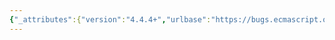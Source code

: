 ```yaml
---
{"_attributes":{"version":"4.4.4+","urlbase":"https://bugs.ecmascript.org/","maintainer":"dherman@mozilla.com"},"bug":{"bug_id":2515,"creation_ts":"2014-02-07 16:05:00 -0800","short_desc":"Resource leak for Promise.race([])","delta_ts":"2014-11-30 10:12:34 -0800","product":"Draft for 6th Edition","component":"technical issue","version":"Rev 22: January 20, 2014 Draft","rep_platform":"All","op_sys":"All","bug_status":"RESOLVED","resolution":"INVALID","priority":"Normal","bug_severity":"enhancement","everconfirmed":false,"reporter":{"uid":"ecmascript","name":"C. Scott Ananian"},"assigned_to":{"uid":"allen","name":"Allen Wirfs-Brock"},"cc":["d","ljharb"],"long_desc":[{"commentid":7214,"comment_count":0,"who":{"uid":"ecmascript","name":"C. Scott Ananian"},"bug_when":"2014-02-07 16:05:57 -0800","thetext":"It seems rather suboptimal to have Promise.race() hang forever when given an iterable with no items (likely leaking the returns promise and any promises chained to that, since they will always be 'pending').\n\nIf given an iterable with no items, it would be better to reject with a TypeError (as Array.prototype.reduce does in a similar situation).  You might also resolve with 'undefined', I suppose.  Either way the promise is resolved and the chained promises can be resolved and then disposed.\n\n(If Promise.race() continues to take only an immediate array, not a promise for an array (see issue 2514), then the TypeError could be thrown synchronously.  I think it would be more consistent to allow Promise.race() to accept a promise and to always throw the TypeError asynchronously.)"},{"commentid":7218,"comment_count":1,"who":{"uid":"d","name":"Domenic Denicola"},"bug_when":"2014-02-08 12:10:30 -0800","thetext":"This is intentional and has been discussed before.\n\nhttps://github.com/domenic/promises-unwrapping/issues/75"},{"commentid":7220,"comment_count":2,"who":{"uid":"ecmascript","name":"C. Scott Ananian"},"bug_when":"2014-02-08 13:12:42 -0800","thetext":"I've added my two cents over in https://github.com/domenic/promises-unwrapping/issues/75 but to briefly recap here:\n\nI strongly disagree with writing a resource leak into the spec.  I think Promise.race() should throw TypeError.  But if you want to make it hang forever for reasons of \"algebraic consistency\" then I think the spec needs to be updated to allow promises chained after a Promise.race([]) to be disposed.\n\nI think the simplest way of doing that is to add a new 'forever-pending' value for [[PromiseStatus]].  We can then observe this status and avoid creating references to uncallable handlers in the implementation of Promise.prototype.then.  A rough draft of how this might be done:\n\n25.4.4.4 Promise.race:\nadd between steps 5 and 6, \"let seen be false\"\nstep 6c of Promise.race, \"if next is false, then: (1) if seen is false, return NewForeverPendingPromise(C). (2) return promiseCapability.[[Promise]].\"\nadd step 6j, \"set seen to true\"\n\n25.4.5.3 Promise.prototype.then ( onFulfilled , onRejected )\nadd between steps 19 and 20, \"Else if the value of promise's [[PromiseStatus]] internal slot is \"forever-pending\", return NewForeverPendingPromise(C)\"\n\n25.4.6 Properties of Promise Instances\nadd \"forever-pending\" to list of acceptable values of [[PromiseStatus]]\nadd \"or not 'forever-pending'\" to the end of the description of [[PromiseResult]]\n\nAdd new helper, \"NewForeverPendingPromise(C)\" with the following definition:\n1. Let promiseCapability be NewPromiseCapability(C).\n2. ReturnIfAbrupt(promiseCapability).\n3. Let promise be promiceCapability.[[Promise]]\n3. If promise does not have a [[PromiseStatus]] internal slot, or its value is not undefined, then throw a TypeError exception.\n4. Set promise's [[PromiseStatus]] internal slot to \"forever-pending\".\n5. Return promise."},{"commentid":7221,"comment_count":3,"who":{"uid":"ecmascript","name":"C. Scott Ananian"},"bug_when":"2014-02-08 13:14:53 -0800","thetext":"Reopening and retitling bug to describe how to avoid the resource leak if the infinite hang is actually desired."},{"commentid":7223,"comment_count":4,"who":{"uid":"ecmascript","name":"C. Scott Ananian"},"bug_when":"2014-02-08 14:02:22 -0800","thetext":"The algorithm in comment 2 is not quite right.  For example:\n\nclass TimeoutPromise extends Promise {\n    constructor(resolver) {\n      super((resolve, reject) => {\n        setTimeout(() => reject(new TimeoutError()), TIMEOUT);\n        return resolver(resolve, reject);\n      });\n    }\n}\nTimeoutPromise.race([]); // this should actually reject\n\nThe easiest solution is to only return a new NewForeverPendingPromise if C is %Promise%.\n\nBut a better solution is to probably use weak references carefully such that the only strong references to a promise P are held by its resolve and reject functions.  For example, all references in a PromiseCapability (held by PromiseReaction, etc) would be weak.  If done carefully, a \"forever pending\" promise would magically become gc'able when it is no longer possible to resolve or reject it, as in Promise.race([]), and disposing that promise would then eliminate the references to the resolution functions of other promises chained with `then`.  That is, the goal would be that after:\n\nvar p = Promise.race([]).then(function(){...}).then(function(){...});\n\nonly 1 promise (and none of the anonymous onFulfill functions) should be live."},{"commentid":7224,"comment_count":5,"who":{"uid":"ecmascript","name":"C. Scott Ananian"},"bug_when":"2014-02-08 14:44:13 -0800","thetext":"Hm.  I think I'm about to eat my words.\n\nI drew a little diagram of where all the strong references are, and I think\n\nvar p = Promise.race([]).then(function(){...}).then(function(){...});\n\nalready works as I wanted, according to the spec.  The two cases are:\n\nvar p = new Promise(function(f, r) { ... }); // case 1\n\nIn case 1, f and r hold the only references to p, exactly how we'd like.\n\nvar p2 = p1.then(f, r); // case 2\n\nIn case 2 we create a number of objects:\n1) pc, a PromiseCapability for p2\n2) pr1, a rejection PromiseReaction, which holds pc and r\n3) prh, a Promise Resolution Handler, which holds p1, f, and r\n4) pr2, a resolution PromiseReaction, which holds pc and prh\n\nAnd then p1 is made to hold pr1 and pr2.\n\nSo if p1 becomes unreachable (and its resolution functions are unreachable, as in the case of the result of Promise.race([])), then pr1 and pr2 are also unreachable, which makes pc, prh, f, and r unreachable.  Assuming that no one has stolen copies of pc's [[Resolve]] and [[Reject]] functions, then p2 is unreachable as well, just as we want.\n\nSo p2 ultimately isn't holding any sort of reference to p1, and unresolvable promises ultimately become unreachable.  QED.\n\nI still think that Promise.race([]) is a debugging nightmare.  But at least it's not a resource leak."},{"commentid":7225,"comment_count":6,"who":{"uid":"d","name":"Domenic Denicola"},"bug_when":"2014-02-08 15:32:38 -0800","thetext":"I would still caution you against taking the spec's descriptions of the data structures in play as having any actual impact on what strong references are present in the system. Only the observable semantics matter, not the exact algorithmic steps given in the spec."},{"commentid":7286,"comment_count":7,"who":{"uid":"ecmascript","name":"C. Scott Ananian"},"bug_when":"2014-02-12 20:17:50 -0800","thetext":"I don't like the API as a developer, but I'm convinced there isn't an inherent resource leak here.  Resolving as invalid."}]}}
---
```

